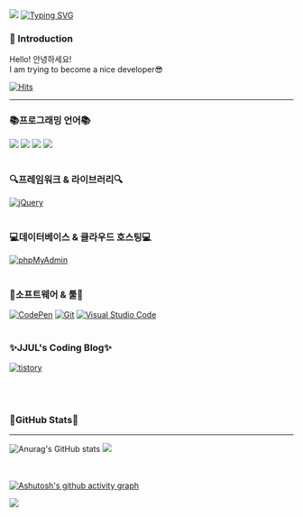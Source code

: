 
<img src="https://capsule-render.vercel.app/api?type=waving&color=gradient&height=100&section=header&" />
<a href="https://git.io/typing-svg"><img src="https://readme-typing-svg.demolab.com?font=Cabin&weight=600&size=30&pause=1000&color=F78093&width=435&lines=Daseul's+Github+Profile+%F0%9F%98%99" alt="Typing SVG" /></a>

###  👋 Introduction

Hello! 안녕하세요!<br>
I am trying to become a nice developer😎

[![Hits](https://hits.seeyoufarm.com/api/count/incr/badge.svg?url=https%3A%2F%2Fgithub.com%2FYeoDaSeul4355&count_bg=%23FFBABA&title_bg=%23555555&icon=exercism.svg&icon_color=%23FFBABA&title=hits&edge_flat=false)](https://hits.seeyoufarm.com)

---
### 📚프로그래밍 언어📚

<img src="https://img.shields.io/badge/HTML5-E34F26?style=flat&logo=HTML5&logoColor=white" /> <img src="https://img.shields.io/badge/CSS3-1572B6?style=flat&logo=CSS3&logoColor=white" /> <img src="https://img.shields.io/badge/javascript-F7DF1E?style=flat&logo=javascript&logoColor=white" /> <img src="https://img.shields.io/badge/php-777BB4?style=flat&logo=php&logoColor=white" />
<br><br>


### 🔍프레임워크 & 라이브러리🔍
<a href="#"><img alt="jQuery" src="https://img.shields.io/badge/jQuery-0769AD?logo=jQuery&logoColor=white"></a>
<br><br>

### 💻데이터베이스 & 클라우드 호스팅💻
<a href="#"><img alt="phpMyAdmin" src="https://img.shields.io/badge/phpMyAdmin-6C78AF?logo=phpMyAdmin&logoColor=white"></a><br><br>

### 🔧소프트웨어 & 툴🔧
<a href="#"><img alt="CodePen" src="https://img.shields.io/badge/CodePen-000?logo=CodePen&logoColor=white"></a>
<a href="#"><img alt="Git" src="https://img.shields.io/badge/Git-F05032?logo=Git&logoColor=white"></a>
<a href="#"><img alt="Visual Studio Code" src="https://img.shields.io/badge/Visual Studio Code-007ACC?logo=Visual Studio Code&logoColor=white"></a><br><br>


### ✨JJUL's Coding Blog✨
<a href="[#](https://duektmf34.tistory.com/)"><img alt="tistory" src="https://img.shields.io/badge/tistory-000?logo=tistory&logoColor=white"></a><br><br><br><br>


### 🎀GitHub Stats🎀
---------------
![Anurag's GitHub stats](https://github-readme-stats.vercel.app/api?username=YeoDaSeul4355&show_icons=true&theme=dracula)            <img src="https://github-readme-stats.vercel.app/api/top-langs/?username=YeoDaSeul4355&layout=compact">

<br><br>
[![Ashutosh's github activity graph](https://github-readme-activity-graph.cyclic.app/graph?username=YeoDaSeul4355&theme=Default)](https://github.com/ashutosh00710/github-readme-activity-graph)



<img src="https://capsule-render.vercel.app/api?type=waving&color=gradient&height=100&section=footer&" />
